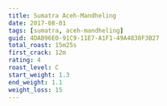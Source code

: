 ```yaml
---
title: Sumatra Aceh-Mandheling
date: 2017-08-01
tags: [sumatra, aceh-mandheling]
guid: 4DAB96E0-91C9-11E7-A1F1-49A4838F3B27
total_roast: 15m25s
first_crack: 12m
rating: 4
roast_level: C
start_weight: 1.3
end_weight: 1.1
weight_loss: 15
---
```


